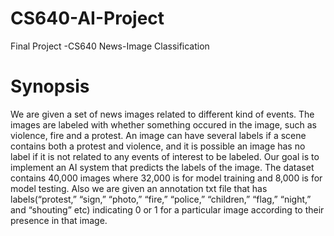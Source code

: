 # CS640-AI-Project
Final Project -CS640 News-Image Classification

# Synopsis
We are given a set of news images related to different kind of events. The images are labeled with whether something occured in the image, such as violence, fire and a protest. An image can have several labels if a scene contains both a protest and violence, and it is possible an image has no label if it is not related to any events of interest to be labeled. Our goal is to implement an AI system that predicts the labels of the image. The dataset contains 40,000 images where 32,000 is for model training and 8,000 is for model testing. Also we are given an annotation txt file that has labels(“protest,” “sign,” “photo,” “fire,” “police,” “children,” “flag,” “night,” and “shouting” etc) indicating 0 or 1 for a particular image according to their presence in that image.


